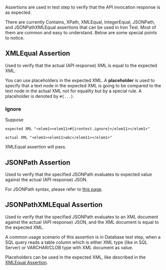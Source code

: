 Assertions are used in test step to verify that the API invocation response is as expected. 

There are currently Contains, XPath, XMLEqual, IntegerEqual, JSONPath, and JSONPathXMLEqual assertions that can be used in Iron Test. Most of them are common and easy to understand. Below are some special points to notice.

## XMLEqual Assertion
Used to verify that the actual (API response) XML is equal to the expected XML. 

You can use placeholders in the expected XML. A **placeholder** is used to specify that a text node in the expected XML is going to be compared to the text node in the actual XML not for equality but by a special rule. A placeholder is denoted by `#{...}`.
### Ignore
Suppose 

    expected XML "<elem1><elem11>#{irontest.ignore}</elem11></elem1>"

    actual XML "<elem1><elem11>abc</elem11></elem1>"

XMLEqual assertion will pass.

## JSONPath Assertion
Used to verify that the specified JSONPath evaluates to expected value against the actual (API response) JSON. 

For JSONPath syntax, please refer to [this page](https://github.com/jayway/JsonPath).

## JSONPathXMLEqual Assertion
Used to verify that the specified JSONPath evaluates to an XML document against the actual (API response) JSON, and the XML document is equal to the expected XML.

A common usage scenario of this assertion is in Database test step, when a SQL query reads a table column which is either XML type (like in SQL Server) or VARCHAR/CLOB type with XML document as value.

Placeholders can be used in the expected XML, like described in the [XMLEqual Assertion](https://github.com/zheng-wang/irontest/wiki/Assertions/_edit#xmlequal-assertion).